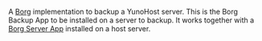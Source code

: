 A [Borg](https://borgbackup.readthedocs.io/en/stable/index.html#what-is-borgbackup) implementation to backup a YunoHost server. This is the Borg Backup App to be installed on a server to backup. It works together with a [Borg Server App](https://github.com/YunoHost-Apps/borgserver_ynh) installed on a host server.
